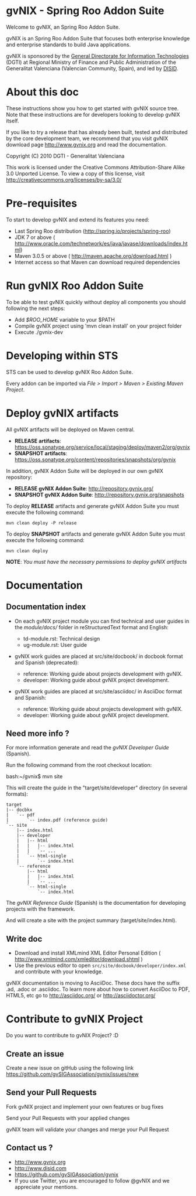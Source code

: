gvNIX - Spring Roo Addon Suite
======================================

Welcome to gvNIX, an Spring Roo Addon Suite.

gvNIX is an Spring Roo Addon Suite that focuses both enterprise knowledge and enterprise standards to build Java applications.

gvNIX is sponsored by the <a href="http://www.dgti.gva.es/" target="_blank">General Directorate for Information Technologies</a> (DGTI) at Regional Ministry of Finance and Public Administration of the Generalitat Valenciana (Valencian Community, Spain), and led by <a href="http://www.disid.com" target="_blank">DISID</a>.

About this doc
==============

These instructions show you how to get started with gvNIX source tree. Note
that these instructions are for developers looking to develop gvNIX itself.

If you like to try a release that has already been built, tested and
distributed by the core development team, we recommend that you visit gvNIX
download page http://www.gvnix.org and read the documentation.

Copyright (C) 2010 DGTI - Generalitat Valenciana

This work is licensed under the Creative Commons Attribution-Share Alike 3.0
Unported License. To view a copy of this license, visit
http://creativecommons.org/licenses/by-sa/3.0/

Pre-requisites
==============

To start to develop gvNIX and extend its features you need:

* Last Spring Roo distribution (http://spring.io/projects/spring-roo)
* JDK 7 or above ( http://www.oracle.com/technetwork/es/java/javase/downloads/index.html)
* Maven 3.0.5 or above ( http://maven.apache.org/download.html )
* Internet access so that Maven can download required dependencies

Run gvNIX Roo Addon Suite
===========================

To be able to test gvNIX quickly without deploy all components you should following the next steps:

* Add _$ROO_HOME_ variable to your $PATH 
* Compile gvNIX project using 'mvn clean install' on your project folder
* Execute ./gvnix-dev

Developing within STS
==========================

STS can be used to develop gvNIX Roo Addon Suite.

Every addon can be imported via *File > Import > Maven > Existing Maven Project*.

Deploy gvNIX artifacts
=======================

All gvNIX artifacts will be deployed on Maven central.

* **RELEASE artifacts**: https://oss.sonatype.org/service/local/staging/deploy/maven2/org/gvnix
* **SNAPSHOT artifacts**: https://oss.sonatype.org/content/repositories/snapshots/org/gvnix

In addition, gvNIX Addon Suite will be deployed in our own gvNIX repository:

* **RELEASE gvNIX Addon Suite**: http://repository.gvnix.org/
* **SNAPSHOT gvNIX Addon Suite**: http://repository.gvnix.org/snapshots

To deploy **RELEASE** artifacts and generate gvNIX Addon Suite you must execute the following command:

	mvn clean deploy -P release
	
To deploy **SNAPSHOT** artifacts and generate gvNIX Addon Suite you must execute the following command:

	mvn clean deploy

**NOTE**: _You must have the necessary permissions to deploy gvNIX artifacts_

Documentation
=============

Documentation index
-------------------

* On each gvNIX project module you can find technical and user guides in the *module/docs/* folder in reStructuredText format and English:

  * td-module.rst: Technical design
  * ug-module.rst: User guide

* gvNIX work guides are placed at src/site/docbook/ in docbook format and Spanish (deprecated):

  * reference: Working guide about projects development with gvNIX.
  * developer: Working guide about gvNIX project development.

* gvNIX work guides are placed at src/site/asciidoc/ in AsciiDoc format and Spanish:

  * reference: Working guide about projects development with gvNIX.
  * developer: Working guide about gvNIX project development.

Need more info ?
----------------

For more information generate and read the *gvNIX Developer Guide* (Spanish).

Run the following command from the root checkout location:

   bash:~/gvnix$ mvn site

This will create the guide in the "target/site/developer" directory (in several formats):

    target
    |-- docbkx
    |	`-- pdf
    |		`-- index.pdf (reference guide)
    `-- site
    	|-- index.html
        |-- developer
        |   |-- html
        |   |   |-- index.html
        |   |   `-- ...
        |   `-- html-single
        |       `-- index.html
        `-- reference
            |-- html
            |   |-- index.html
            |   `-- ...
            `-- html-single
                `-- index.html

The *gvNIX Reference Guide* (Spanish) is the documentation for developing projects with the framework.

And will create a site with the project summary (target/site/index.html).


Write doc
---------

* Download and install XMLmind XML Editor Personal Edition ( http://www.xmlmind.com/xmleditor/download.shtml )
* Use the previous editor to open ``src/site/docbook/developer/index.xml`` and contribute with your knowledge.

gvNIX documentation is moving to AsciiDoc. These docs have the suffix .ad, .adoc or .asciidoc. To learn more about how to convert AsciiDoc to PDF, HTML5, etc go to http://asciidoc.org/ or http://asciidoctor.org/


Contribute to gvNIX Project
==============================

Do you want to contribute to gvNIX Project? :D

Create an issue
-----------------
Create a new issue on gitHub using the following link https://github.com/gvSIGAssociation/gvnix/issues/new

Send your Pull Requests
------------------------

Fork gvNIX project and implement your own features or bug fixes

Send your Pull Requests with your applied changes

gvNIX team will validate your changes and merge your Pull Request


Contact us ?
------------

* http://www.gvnix.org
* http://www.disid.com
* https://github.com/gvSIGAssociation/gvnix
* If you use Twitter, you are encouraged to follow @gvNIX and we appreciate your mentions.



